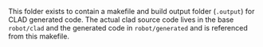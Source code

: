 This folder exists to contain a makefile and build output folder (`.output`) for CLAD generated code. The actual
clad source code lives in the base `robot/clad` and the generated code in `robot/generated` and is referenced from
this makefile.
 
